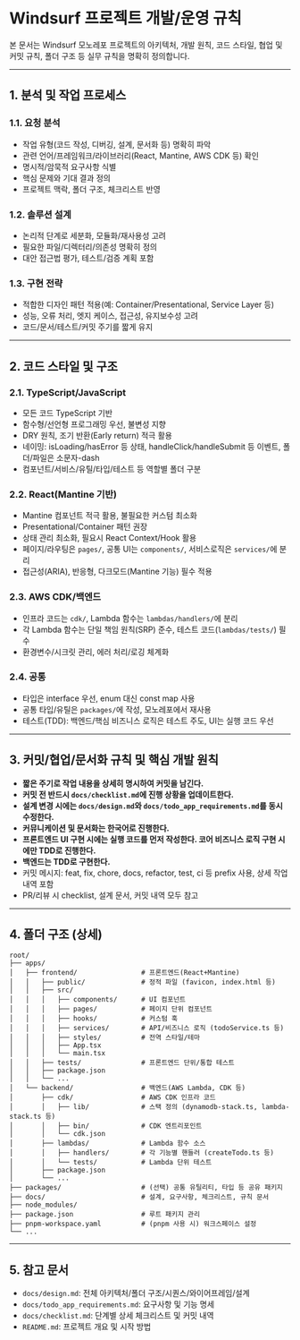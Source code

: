 # Windsurf 프로젝트 개발/운영 규칙

본 문서는 Windsurf 모노레포 프로젝트의 아키텍처, 개발 원칙, 코드 스타일, 협업 및 커밋 규칙, 폴더 구조 등 실무 규칙을 명확히 정의합니다.

---

## 1. 분석 및 작업 프로세스

### 1.1. 요청 분석
- 작업 유형(코드 작성, 디버깅, 설계, 문서화 등) 명확히 파악
- 관련 언어/프레임워크/라이브러리(React, Mantine, AWS CDK 등) 확인
- 명시적/암묵적 요구사항 식별
- 핵심 문제와 기대 결과 정의
- 프로젝트 맥락, 폴더 구조, 체크리스트 반영

### 1.2. 솔루션 설계
- 논리적 단계로 세분화, 모듈화/재사용성 고려
- 필요한 파일/디렉터리/의존성 명확히 정의
- 대안 접근법 평가, 테스트/검증 계획 포함

### 1.3. 구현 전략
- 적합한 디자인 패턴 적용(예: Container/Presentational, Service Layer 등)
- 성능, 오류 처리, 엣지 케이스, 접근성, 유지보수성 고려
- 코드/문서/테스트/커밋 주기를 짧게 유지

---

## 2. 코드 스타일 및 구조

### 2.1. TypeScript/JavaScript
- 모든 코드 TypeScript 기반
- 함수형/선언형 프로그래밍 우선, 불변성 지향
- DRY 원칙, 조기 반환(Early return) 적극 활용
- 네이밍: isLoading/hasError 등 상태, handleClick/handleSubmit 등 이벤트, 폴더/파일은 소문자-dash
- 컴포넌트/서비스/유틸/타입/테스트 등 역할별 폴더 구분

### 2.2. React(Mantine 기반)
- Mantine 컴포넌트 적극 활용, 불필요한 커스텀 최소화
- Presentational/Container 패턴 권장
- 상태 관리 최소화, 필요시 React Context/Hook 활용
- 페이지/라우팅은 `pages/`, 공통 UI는 `components/`, 서비스로직은 `services/`에 분리
- 접근성(ARIA), 반응형, 다크모드(Mantine 기능) 필수 적용

### 2.3. AWS CDK/백엔드
- 인프라 코드는 `cdk/`, Lambda 함수는 `lambdas/handlers/`에 분리
- 각 Lambda 함수는 단일 책임 원칙(SRP) 준수, 테스트 코드(`lambdas/tests/`) 필수
- 환경변수/시크릿 관리, 에러 처리/로깅 체계화

### 2.4. 공통
- 타입은 interface 우선, enum 대신 const map 사용
- 공통 타입/유틸은 `packages/`에 작성, 모노레포에서 재사용
- 테스트(TDD): 백엔드/핵심 비즈니스 로직은 테스트 주도, UI는 실행 코드 우선

---

## 3. 커밋/협업/문서화 규칙 및 핵심 개발 원칙

- **짧은 주기로 작업 내용을 상세히 명시하여 커밋을 남긴다.**
- **커밋 전 반드시 `docs/checklist.md`에 진행 상황을 업데이트한다.**
- **설계 변경 시에는 `docs/design.md`와 `docs/todo_app_requirements.md`를 동시 수정한다.**
- **커뮤니케이션 및 문서화는 한국어로 진행한다.**
- **프론트엔드 UI 구현 시에는 실행 코드를 먼저 작성한다. 코어 비즈니스 로직 구현 시에만 TDD로 진행한다.**
- **백엔드는 TDD로 구현한다.**
- 커밋 메시지: feat, fix, chore, docs, refactor, test, ci 등 prefix 사용, 상세 작업 내역 포함
- PR/리뷰 시 checklist, 설계 문서, 커밋 내역 모두 참고

---

## 4. 폴더 구조 (상세)

```
root/
├── apps/
│   ├── frontend/                # 프론트엔드(React+Mantine)
│   │   ├── public/              # 정적 파일 (favicon, index.html 등)
│   │   ├── src/
│   │   │   ├── components/      # UI 컴포넌트
│   │   │   ├── pages/           # 페이지 단위 컴포넌트
│   │   │   ├── hooks/           # 커스텀 훅
│   │   │   ├── services/        # API/비즈니스 로직 (todoService.ts 등)
│   │   │   ├── styles/          # 전역 스타일/테마
│   │   │   ├── App.tsx
│   │   │   └── main.tsx
│   │   ├── tests/               # 프론트엔드 단위/통합 테스트
│   │   ├── package.json
│   │   └── ...
│   └── backend/                 # 백엔드(AWS Lambda, CDK 등)
│       ├── cdk/                 # AWS CDK 인프라 코드
│       │   ├── lib/             # 스택 정의 (dynamodb-stack.ts, lambda-stack.ts 등)
│       │   ├── bin/             # CDK 엔트리포인트
│       │   └── cdk.json
│       ├── lambdas/             # Lambda 함수 소스
│       │   ├── handlers/        # 각 기능별 핸들러 (createTodo.ts 등)
│       │   └── tests/           # Lambda 단위 테스트
│       ├── package.json
│       └── ...
├── packages/                    # (선택) 공통 유틸리티, 타입 등 공유 패키지
├── docs/                        # 설계, 요구사항, 체크리스트, 규칙 문서
├── node_modules/
├── package.json                 # 루트 패키지 관리
├── pnpm-workspace.yaml          # (pnpm 사용 시) 워크스페이스 설정
└── ...
```

---

## 5. 참고 문서
- `docs/design.md`: 전체 아키텍처/폴더 구조/시퀀스/와이어프레임/설계
- `docs/todo_app_requirements.md`: 요구사항 및 기능 명세
- `docs/checklist.md`: 단계별 상세 체크리스트 및 커밋 내역
- `README.md`: 프로젝트 개요 및 시작 방법
